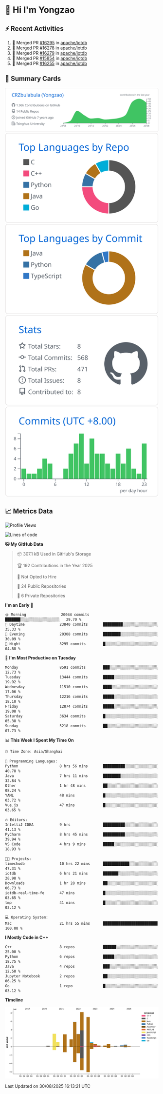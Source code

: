 # 👋 Hi I'm Yongzao

## ⚡ Recent Activities
<!--START_SECTION:activity-->
1. 🎉 Merged PR [#16295](https://github.com/apache/iotdb/pull/16295) in [apache/iotdb](https://github.com/apache/iotdb)
2. 🎉 Merged PR [#16278](https://github.com/apache/iotdb/pull/16278) in [apache/iotdb](https://github.com/apache/iotdb)
3. 🎉 Merged PR [#16279](https://github.com/apache/iotdb/pull/16279) in [apache/iotdb](https://github.com/apache/iotdb)
4. 🎉 Merged PR [#15854](https://github.com/apache/iotdb/pull/15854) in [apache/iotdb](https://github.com/apache/iotdb)
5. 🎉 Merged PR [#16255](https://github.com/apache/iotdb/pull/16255) in [apache/iotdb](https://github.com/apache/iotdb)
<!--END_SECTION:activity-->

## 🎑 Summary Cards

[![](https://raw.githubusercontent.com/CRZbulabula/CRZbulabula/main/profile-summary-card-output/github/0-profile-details.svg)](https://github.com/vn7n24fzkq/github-profile-summary-cards)
[![](https://raw.githubusercontent.com/CRZbulabula/CRZbulabula/main/profile-summary-card-output/github/1-repos-per-language.svg)](https://github.com/vn7n24fzkq/github-profile-summary-cards) [![](https://raw.githubusercontent.com/CRZbulabula/CRZbulabula/main/profile-summary-card-output/github/2-most-commit-language.svg)](https://github.com/vn7n24fzkq/github-profile-summary-cards)
[![](https://raw.githubusercontent.com/CRZbulabula/CRZbulabula/main/profile-summary-card-output/github/3-stats.svg)](https://github.com/vn7n24fzkq/github-profile-summary-cards) [![](https://raw.githubusercontent.com/CRZbulabula/CRZbulabula/main/profile-summary-card-output/github/4-productive-time.svg)](https://github.com/vn7n24fzkq/github-profile-summary-cards)

## 📈 Metrics Data

<!--START_SECTION:waka-->
![Profile Views](http://img.shields.io/badge/Profile%20Views-1-blue)

![Lines of code](https://img.shields.io/badge/From%20Hello%20World%20I%27ve%20Written-36.4%20million%20lines%20of%20code-blue)

**🐱 My GitHub Data** 

> 📦 307.1 kB Used in GitHub's Storage 
 > 
> 🏆 192 Contributions in the Year 2025
 > 
> 🚫 Not Opted to Hire
 > 
> 📜 24 Public Repositories 
 > 
> 🔑 6 Private Repositories 
 > 
**I'm an Early 🐤** 

```text
🌞 Morning                20044 commits       ███████░░░░░░░░░░░░░░░░░░   29.70 % 
🌆 Daytime                23840 commits       █████████░░░░░░░░░░░░░░░░   35.33 % 
🌃 Evening                20308 commits       ████████░░░░░░░░░░░░░░░░░   30.09 % 
🌙 Night                  3295 commits        █░░░░░░░░░░░░░░░░░░░░░░░░   04.88 % 
```
📅 **I'm Most Productive on Tuesday** 

```text
Monday                   8591 commits        ███░░░░░░░░░░░░░░░░░░░░░░   12.73 % 
Tuesday                  13444 commits       █████░░░░░░░░░░░░░░░░░░░░   19.92 % 
Wednesday                11510 commits       ████░░░░░░░░░░░░░░░░░░░░░   17.06 % 
Thursday                 12216 commits       █████░░░░░░░░░░░░░░░░░░░░   18.10 % 
Friday                   12874 commits       █████░░░░░░░░░░░░░░░░░░░░   19.08 % 
Saturday                 3634 commits        █░░░░░░░░░░░░░░░░░░░░░░░░   05.38 % 
Sunday                   5218 commits        ██░░░░░░░░░░░░░░░░░░░░░░░   07.73 % 
```


📊 **This Week I Spent My Time On** 

```text
🕑︎ Time Zone: Asia/Shanghai

💬 Programming Languages: 
Python                   8 hrs 56 mins       ██████████░░░░░░░░░░░░░░░   40.78 % 
Java                     7 hrs 11 mins       ████████░░░░░░░░░░░░░░░░░   32.84 % 
Other                    1 hr 48 mins        ██░░░░░░░░░░░░░░░░░░░░░░░   08.24 % 
YAML                     48 mins             █░░░░░░░░░░░░░░░░░░░░░░░░   03.72 % 
Vue.js                   47 mins             █░░░░░░░░░░░░░░░░░░░░░░░░   03.65 % 

🔥 Editors: 
IntelliJ IDEA            9 hrs               ██████████░░░░░░░░░░░░░░░   41.13 % 
PyCharm                  8 hrs 45 mins       ██████████░░░░░░░░░░░░░░░   39.94 % 
VS Code                  4 hrs 9 mins        █████░░░░░░░░░░░░░░░░░░░░   18.93 % 

🐱‍💻 Projects: 
timechodb                10 hrs 22 mins      ████████████░░░░░░░░░░░░░   47.31 % 
iotdb                    6 hrs 21 mins       ███████░░░░░░░░░░░░░░░░░░   28.98 % 
Downloads                1 hr 28 mins        ██░░░░░░░░░░░░░░░░░░░░░░░   06.73 % 
iotdb-real-time-fe       47 mins             █░░░░░░░░░░░░░░░░░░░░░░░░   03.65 % 
tmp                      41 mins             █░░░░░░░░░░░░░░░░░░░░░░░░   03.12 % 

💻 Operating System: 
Mac                      21 hrs 55 mins      █████████████████████████   100.00 % 
```

**I Mostly Code in C++** 

```text
C++                      8 repos             ██████░░░░░░░░░░░░░░░░░░░   25.00 % 
Python                   6 repos             █████░░░░░░░░░░░░░░░░░░░░   18.75 % 
Java                     4 repos             ███░░░░░░░░░░░░░░░░░░░░░░   12.50 % 
Jupyter Notebook         2 repos             ██░░░░░░░░░░░░░░░░░░░░░░░   06.25 % 
Go                       1 repo              █░░░░░░░░░░░░░░░░░░░░░░░░   03.12 % 
```



**Timeline**

![Lines of Code chart](https://raw.githubusercontent.com/CRZbulabula/CRZbulabula/main/assets/bar_graph.png)


 Last Updated on 30/08/2025 16:13:21 UTC
<!--END_SECTION:waka-->

